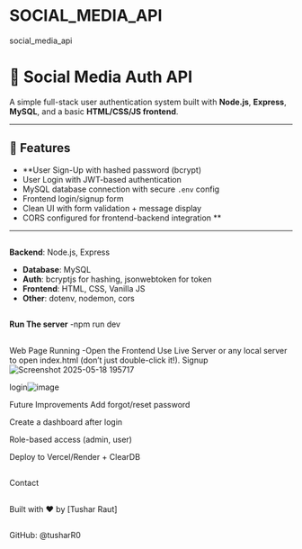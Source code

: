# SOCIAL_MEDIA_API
social_media_api
# 🔐 Social Media Auth API

A simple full-stack user authentication system built with **Node.js**, **Express**, **MySQL**, and a basic **HTML/CSS/JS frontend**.

---

## 🚀 Features

- **User Sign-Up with hashed password (bcrypt)
- User Login with JWT-based authentication
- MySQL database connection with secure `.env` config
- Frontend login/signup form
- Clean UI with form validation + message display
- CORS configured for frontend-backend integration
**
---
## 
**Backend**: Node.js, Express
- **Database**: MySQL
- **Auth**: bcryptjs for hashing, jsonwebtoken for token
- **Frontend**: HTML, CSS, Vanilla JS
- **Other**: dotenv, nodemon, cors
##
**Run The server**
-npm run dev
##
Web Page Running
-Open the Frontend
Use Live Server or any local server to open index.html (don’t just double-click it!).
Signup
![Screenshot 2025-05-18 195717](https://github.com/user-attachments/assets/9fa4f3b6-4bb2-4917-a862-58ac61bf87ed)

login![image](https://github.com/user-attachments/assets/a9a7bb2b-d8fc-4e94-8c80-c13f041820fe)


Future Improvements
Add forgot/reset password

Create a dashboard after login

Role-based access (admin, user)

Deploy to Vercel/Render + ClearDB
##
 Contact
 ##
Built with ❤️ by [Tushar Raut]
##
GitHub: @tusharR0


